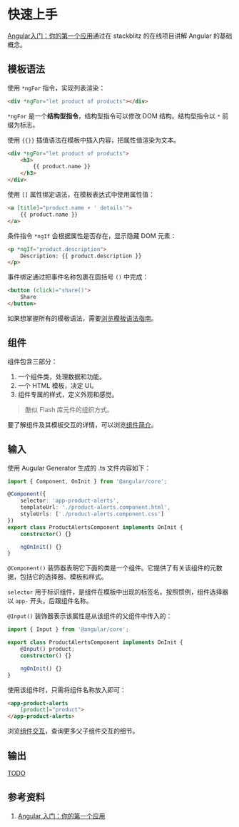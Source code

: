 # 快速上手

[Angular入门：你的第一个应用][1]通过在 stackblitz 的在线项目讲解 Angular 的基础概念。

## 模板语法

使用 `*ngFor` 指令，实现列表渲染：

```html
<div *ngFor="let product of products"></div>
```

`*ngFor` 是一个**结构型指令**，结构型指令可以修改 DOM 结构。结构型指令以 `*` 前缀为标志。

使用 `{{}}` 插值语法在模板中插入内容，把属性值渲染为文本。

```html
<div *ngFor="let product of products">
    <h3>
        {{ product.name }}
    </h3>
</div>
```

使用 `[]` 属性绑定语法，在模板表达式中使用属性值：

```html
<a [title]="product.name + ' details'">
    {{ product.name }}
</a>
```

条件指令 `*ngIf` 会根据属性是否存在，显示隐藏 DOM 元素：

```html
<p *ngIf="product.description">
    Description: {{ product.description }}
</p>
```

事件绑定通过把事件名称包裹在圆括号 `()` 中完成：

```html
<button (click)="share()">
    Share
</button>
```

如果想掌握所有的模板语法，需要[浏览模板语法指南](https://angular.cn/guide/template-syntax)。

## 组件

组件包含三部分：

1. 一个组件类，处理数据和功能。
1. 一个 HTML 模板，决定 UI。
1. 组件专属的样式，定义外观和感觉。

> 酷似 Flash 库元件的组织方式。

要了解组件及其模板交互的详情，可以浏览[组件简介](https://angular.cn/guide/architecture-components)。

## 输入

使用 Augular Generator 生成的 .ts 文件内容如下：

```ts
import { Component, OnInit } from '@angular/core';

@Component({
    selector: 'app-product-alerts',
    templateUrl: './product-alerts.component.html',
    styleUrls: ['./product-alerts.component.css']
})
export class ProductAlertsComponent implements OnInit {
    constructor() {}

    ngOnInit() {}
}
```

`@Component()` 装饰器表明它下面的类是一个组件。它提供了有关该组件的元数据，包括它的选择器、模板和样式。

`selector` 用于标识组件，是组件在模板中出现的标签名。按照惯例，组件选择器以 `app-` 开头，后跟组件名称。

`@Input()` 装饰器表示该属性是从该组件的父组件中传入的：

```ts
import { Input } from '@angular/core';

export class ProductAlertsComponent implements OnInit {
    @Input() product;
    constructor() {}

    ngOnInit() {}
}
```

使用该组件时，只需将组件名称放入即可：

```html
<app-product-alerts
    [product]="product">
</app-product-alerts>
```

浏览[组件交互](https://angular.cn/guide/component-interaction)，查询更多父子组件交互的细节。

## 输出

[TODO](https://angular.cn/start#output)

## 参考资料

1. [Angular 入门：你的第一个应用][1]

[1]: https://angular.cn/start